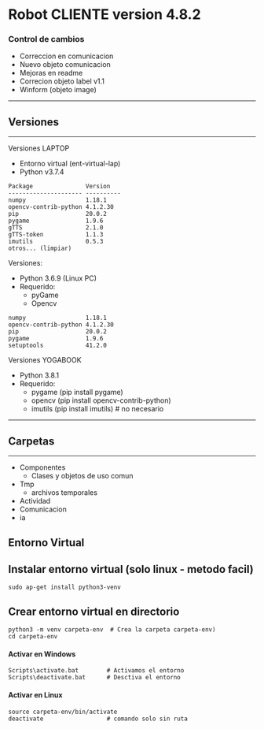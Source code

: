 Robot CLIENTE version 4.8.2
=====================
### Control de cambios
* Correccion en comunicacion
* Nuevo objeto comunicacion
* Mejoras en readme
* Correcion objeto label v1.1
* Winform (objeto image)


-----------
## Versiones
-----------
Versiones LAPTOP

* Entorno virtual (ent-virtual-lap)
* Python v3.7.4

```
Package               Version
--------------------- ----------
numpy                 1.18.1
opencv-contrib-python 4.1.2.30
pip                   20.0.2
pygame                1.9.6
gTTS                  2.1.0
gTTS-token            1.1.3
imutils               0.5.3
otros... (limpiar)
```



Versiones:
* Python 3.6.9 (Linux PC)
* Requerido:
    * pyGame
    * Opencv
```
numpy                 1.18.1
opencv-contrib-python 4.1.2.30
pip                   20.0.2
pygame                1.9.6
setuptools            41.2.0
```

Versiones YOGABOOK
* Python 3.8.1
* Requerido:
    * pygame (pip install pygame)
    * opencv (pip install opencv-contrib-python)
    * imutils (pip install imutils) # no necesario


-----------
## Carpetas
-----------


* Componentes
    * Clases y objetos de uso comun
* Tmp
    * archivos temporales
* Actividad
* Comunicacion
* ia

## Entorno Virtual

## Instalar entorno virtual (solo linux - metodo facil)
```
sudo ap-get install python3-venv
```
## Crear entorno virtual en directorio
```
python3 -m venv carpeta-env  # Crea la carpeta carpeta-env)
cd carpeta-env
```
#### Activar en Windows
```
Scripts\activate.bat        # Activamos el entorno
Scripts\deactivate.bat      # Desctiva el entorno
```
#### Activar en Linux
```
source carpeta-env/bin/activate
deactivate                  # comando solo sin ruta